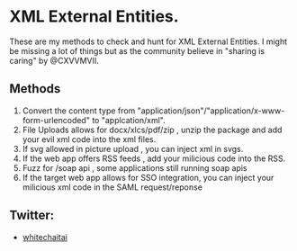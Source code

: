 # XML External Entities.

These are my methods to check and hunt for XML External Entities.
I might be missing a lot of things but as the community believe in "sharing is caring" by @CXVVMVII.

## Methods

1. Convert the content type from "application/json"/"application/x-www-form-urlencoded" to "applcation/xml".
2. File Uploads allows for docx/xlcs/pdf/zip , unzip the package and add your evil xml code into the xml files.
3. If svg allowed in picture upload , you can inject xml in svgs.
4. If the web app offers RSS feeds , add your milicious code into the RSS.
5. Fuzz for /soap api , some applications still running soap apis
6. If the target web app allows for SSO integration, you can inject your milicious xml code in the SAML request/reponse

## Twitter:

-   [whitechaitai](https://twitter.com/whitechaitai)
